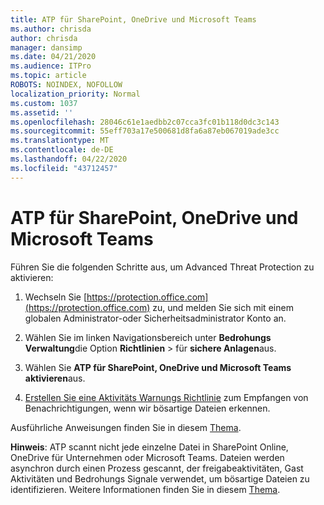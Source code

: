 ```yaml
---
title: ATP für SharePoint, OneDrive und Microsoft Teams
ms.author: chrisda
author: chrisda
manager: dansimp
ms.date: 04/21/2020
ms.audience: ITPro
ms.topic: article
ROBOTS: NOINDEX, NOFOLLOW
localization_priority: Normal
ms.custom: 1037
ms.assetid: ''
ms.openlocfilehash: 28046c61e1aedbb2c07cca3fc01b118d0dc3c143
ms.sourcegitcommit: 55eff703a17e500681d8fa6a87eb067019ade3cc
ms.translationtype: MT
ms.contentlocale: de-DE
ms.lasthandoff: 04/22/2020
ms.locfileid: "43712457"
---
```

# <a name="atp-for-sharepoint-onedrive-and-microsoft-teams"></a>ATP für SharePoint, OneDrive und Microsoft Teams

Führen Sie die folgenden Schritte aus, um Advanced Threat Protection zu aktivieren:

1. Wechseln Sie [https://protection.office.com](https://protection.office.com) zu, und melden Sie sich mit einem globalen Administrator-oder Sicherheitsadministrator Konto an.

2. Wählen Sie im linken Navigationsbereich unter **Bedrohungs Verwaltung**die Option **Richtlinien** \> für **sichere Anlagen**aus.

3. Wählen Sie **ATP für SharePoint, OneDrive und Microsoft Teams aktivieren**aus.

4. [Erstellen Sie eine Aktivitäts Warnungs Richtlinie](https://docs.microsoft.com/office365/securitycompliance/create-activity-alerts) zum Empfangen von Benachrichtigungen, wenn wir bösartige Dateien erkennen.

Ausführliche Anweisungen finden Sie in diesem [Thema](https://docs.microsoft.com/office365/securitycompliance/turn-on-atp-for-spo-odb-and-teams).

**Hinweis**: ATP scannt nicht jede einzelne Datei in SharePoint Online, OneDrive für Unternehmen oder Microsoft Teams. Dateien werden asynchron durch einen Prozess gescannt, der freigabeaktivitäten, Gast Aktivitäten und Bedrohungs Signale verwendet, um bösartige Dateien zu identifizieren. Weitere Informationen finden Sie in diesem [Thema](https://docs.microsoft.com/office365/securitycompliance/atp-for-spo-odb-and-teams).
